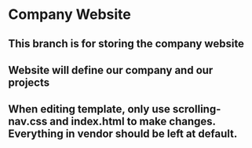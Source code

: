 # Company Website

## This branch is for storing the company website

## Website will define our company and our projects

## When editing template, only use scrolling-nav.css and index.html to make changes. Everything in vendor should be left at default.